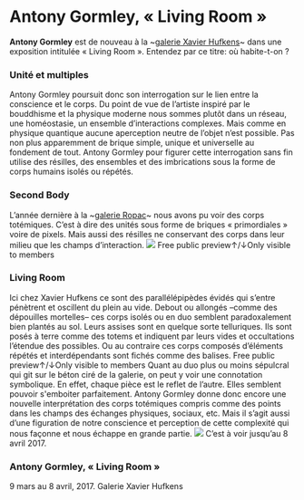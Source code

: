 # 
# Antony Gormley, « Living Room »
**Antony Gormley** est de nouveau à la ~[galerie Xavier Hufkens](http://www.xavierhufkens.com/exhibitions/2017-03-antony-gormley)~ dans une exposition intitulée « Living Room ». Entendez par ce titre: où habite-t-on ?
### Unité et multiples
Antony Gormley poursuit donc son interrogation sur le lien entre la conscience et le corps. Du point de vue de l’artiste inspiré par le bouddhisme et la physique moderne nous sommes plutôt dans un réseau, une homéostasie, un ensemble d’interactions complexes.
Mais comme en physique quantique aucune aperception neutre de l’objet n’est possible. Pas non plus apparemment de brique simple, unique et universelle au fondement de tout. Antony Gormley pour figurer cette interrogation sans fin utilise des résilles, des ensembles et des imbrications sous la forme de corps humains isolés ou répétés.
### Second Body
L’année dernière à la ~[galerie Ropac](http://ropac.net/)~ nous avons pu voir des corps totémiques. C’est à dire des unités sous forme de briques « primordiales » voire de pixels. Mais aussi des résilles ne conservant des corps dans leur milieu que les champs d’interaction.
![](antony-gormley-living-room/antony-gormley-sculpture-second-body-thaddaeus-ropac-gallery-pantin-paris.jpg)
Free public preview↑/↓Only visible to members
### Living Room
Ici chez Xavier Hufkens ce sont des parallélépipèdes évidés qui s’entre pénètrent et oscillent du plein au vide. Debout ou allongés –comme des dépouilles mortelles– ces corps isolés ou en duo semblent paradoxalement bien plantés au sol. Leurs assises sont en quelque sorte telluriques.
Ils sont posés à terre comme des totems et indiquent par leurs vides et occultations l’étendue des possibles. Ou au contraire ces corps composés d’éléments répétés et interdépendants sont fichés comme des balises.
Free public preview↑/↓Only visible to members
Quant au duo plus ou moins sépulcral qui git sur le béton ciré de la galerie, on peut y voir une connotation symbolique. En effet, chaque pièce est le reflet de l’autre. Elles semblent pouvoir s'emboiter parfaitement.
Antony Gormley donne donc encore une nouvelle interprétation des corps totémiques compris comme des points dans les champs des échanges physiques, sociaux, etc. Mais il s’agit aussi d’une figuration de notre conscience et perception de cette complexité qui nous façonne et nous échappe en grande partie.
![](antony-gormley-living-room/antony-gormley-galerie-xavier-hufkens-belgique-exposition-sculpture-2017-3.jpg)
C’est à voir jusqu’au 8 avril 2017.

### Antony Gormley, « Living Room »
9 mars au 8 avril, 2017.
Galerie Xavier Hufkens
